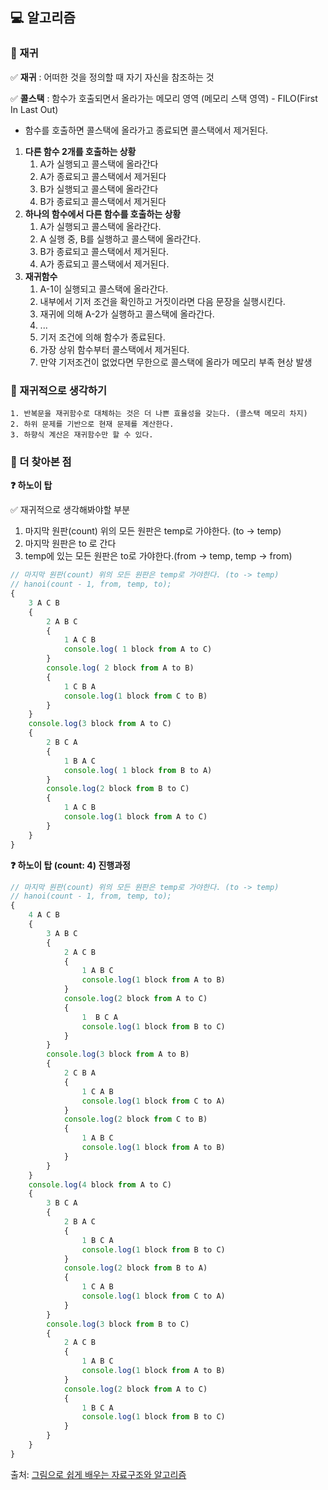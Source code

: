 ## 💻 알고리즘

### 📌 재귀

✅ **재귀** : 어떠한 것을 정의할 때 자기 자신을 참조하는 것

✅ **콜스택** : 함수가 호출되면서 올라가는 메모리 영역 (메모리 스택 영역) - FILO(First In Last Out)

-   함수를 호출하면 콜스택에 올라가고 종료되면 콜스택에서 제거된다.

1. **다른 함수 2개를 호출하는 상황**
    1. A가 실행되고 콜스택에 올라간다
    2. A가 종료되고 콜스택에서 제거된다
    3. B가 실행되고 콜스택에 올라간다
    4. B가 종료되고 콜스택에서 제거된다
2. **하나의 함수에서 다른 함수를 호출하는 상황**
    1. A가 실행되고 콜스택에 올라간다.
    2. A 실행 중, B를 실행하고 콜스택에 올라간다.
    3. B가 종료되고 콜스택에서 제거된다.
    4. A가 종료되고 콜스택에서 제거된다.
3. **재귀함수**
    1. A-1이 실행되고 콜스택에 올라간다.
    2. 내부에서 기저 조건을 확인하고 거짓이라면 다음 문장을 실행시킨다.
    3. 재귀에 의해 A-2가 실행하고 콜스택에 올라간다.
    4. ...
    5. 기저 조건에 의해 함수가 종료된다.
    6. 가장 상위 함수부터 콜스택에서 제거된다.
    7. 만약 기저조건이 없었다면 무한으로 콜스택에 올라가 메모리 부족 현상 발생

### 📌 재귀적으로 생각하기

    1. 반복문을 재귀함수로 대체하는 것은 더 나쁜 효율성을 갖는다. (콜스택 메모리 차지)
    2. 하위 문제를 기반으로 현재 문제를 계산한다.
    3. 하향식 계산은 재귀함수만 할 수 있다.

### 📌 더 찾아본 점

**❓ 하노이 탑**

✅ 재귀적으로 생각해봐야할 부분

1. 마지막 원판(count) 위의 모든 원판은 temp로 가야한다. (to -> temp)
2. 마지막 원판은 to 로 간다
3. temp에 있는 모든 원판은 to로 가야한다.(from -> temp, temp -> from)

```javascript
// 마지막 원판(count) 위의 모든 원판은 temp로 가야한다. (to -> temp)
// hanoi(count - 1, from, temp, to);
{
    3 A C B
    {
        2 A B C
        {
            1 A C B
            console.log( 1 block from A to C)
        }
        console.log( 2 block from A to B)
        {
            1 C B A
            console.log(1 block from C to B)
        }
    }
    console.log(3 block from A to C)
    {
        2 B C A
        {
            1 B A C
            console.log( 1 block from B to A)
        }
        console.log(2 block from B to C)
        {
            1 A C B
            console.log(1 block from A to C)
        }
    }
}
```

**❓ 하노이 탑 (count: 4) 진행과정**

```javascript
// 마지막 원판(count) 위의 모든 원판은 temp로 가야한다. (to -> temp)
// hanoi(count - 1, from, temp, to);
{
    4 A C B
    {
        3 A B C
        {
            2 A C B
            {
                1 A B C
                console.log(1 block from A to B)
            }
            console.log(2 block from A to C)
            {
                1  B C A
                console.log(1 block from B to C)
            }
        }
        console.log(3 block from A to B)
        {
            2 C B A
            {
                1 C A B
                console.log(1 block from C to A)
            }
            console.log(2 block from C to B)
            {
                1 A B C
                console.log(1 block from A to B)
            }
        }
    }
    console.log(4 block from A to C)
    {
        3 B C A
        {
            2 B A C
            {
                1 B C A
                console.log(1 block from B to C)
            }
            console.log(2 block from B to A)
            {
                1 C A B
                console.log(1 block from C to A)
            }
        }
        console.log(3 block from B to C)
        {
            2 A C B
            {
                1 A B C
                console.log(1 block from A to B)
            }
            console.log(2 block from A to C)
            {
                1 B C A
                console.log(1 block from B to C)
            }
        }
    }
}
```

출처: [그림으로 쉽게 배우는 자료구조와 알고리즘](https://www.inflearn.com/course/%EC%9E%90%EB%A3%8C%EA%B5%AC%EC%A1%B0-%EC%95%8C%EA%B3%A0%EB%A6%AC%EC%A6%98-%EA%B8%B0%EB%B3%B8/dashboard)
